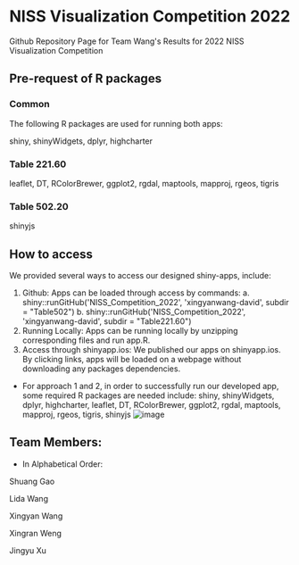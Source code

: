 # NISS Visualization Competition 2022
Github Repository Page for Team Wang's Results for 2022 NISS Visualization Competition

## Pre-request of R packages
### Common
The following R packages are used for running both apps: 

shiny, shinyWidgets, dplyr, highcharter

### Table 221.60

leaflet, DT, RColorBrewer, ggplot2, rgdal, maptools, mapproj, rgeos, tigris

### Table 502.20

shinyjs

## How to access

We provided several ways to access our designed shiny-apps, include: 
1.	Github: Apps can be loaded through access by commands: 
a.	shiny::runGitHub('NISS_Competition_2022', 'xingyanwang-david', subdir = "Table502")
b.	shiny::runGitHub('NISS_Competition_2022', 'xingyanwang-david', subdir = "Table221.60")
2.	Running Locally: Apps can be running locally by unzipping corresponding files and run app.R. 
3.	Access through shinyapp.ios: We published our apps on shinyapp.ios. By clicking links, apps will be loaded on a webpage without downloading any packages dependencies. 

* For approach 1 and 2, in order to successfully run our developed app, some required R packages are needed include: shiny, shinyWidgets, dplyr, highcharter, leaflet, DT, RColorBrewer, ggplot2, rgdal, maptools, mapproj, rgeos, tigris, shinyjs
![image](https://user-images.githubusercontent.com/60822057/163736931-5d4097ed-15b0-4c69-b8ab-c885f257034e.png)



## Team Members:
* In Alphabetical Order:

Shuang Gao

Lida Wang

Xingyan Wang

Xingran Weng

Jingyu Xu
